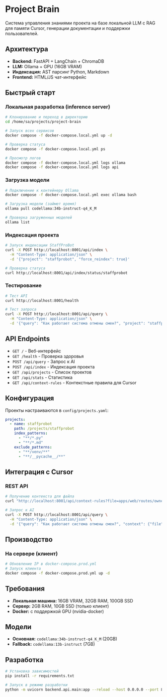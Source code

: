 # Project Brain

Система управления знаниями проекта на базе локальной LLM с RAG для памяти Cursor, генерации документации и поддержки пользователей.

## Архитектура

- **Backend:** FastAPI + LangChain + ChromaDB
- **LLM:** Ollama + GPU (16GB VRAM)
- **Индексация:** AST парсинг Python, Markdown
- **Frontend:** HTML/JS чат-интерфейс

## Быстрый старт

### Локальная разработка (inference server)

```bash
# Клонирование и переход в директорию
cd /home/sa/projects/project-brain

# Запуск всех сервисов
docker compose -f docker-compose.local.yml up -d

# Проверка статуса
docker compose -f docker-compose.local.yml ps

# Просмотр логов
docker compose -f docker-compose.local.yml logs ollama
docker compose -f docker-compose.local.yml logs api
```

### Загрузка модели

```bash
# Подключение к контейнеру Ollama
docker compose -f docker-compose.local.yml exec ollama bash

# Загрузка модели (займет время)
ollama pull codellama:34b-instruct-q4_K_M

# Проверка загруженных моделей
ollama list
```

### Индексация проекта

```bash
# Запуск индексации StaffProBot
curl -X POST http://localhost:8001/api/index \
  -H "Content-Type: application/json" \
  -d '{"project": "staffprobot", "force_reindex": true}'

# Проверка статуса
curl http://localhost:8001/api/index/status/staffprobot
```

### Тестирование

```bash
# Тест API
curl http://localhost:8001/health

# Тест запроса
curl -X POST http://localhost:8001/api/query \
  -H "Content-Type: application/json" \
  -d '{"query": "Как работает система отмены смен?", "project": "staffprobot"}'
```

## API Endpoints

- `GET /` - Веб-интерфейс
- `GET /health` - Проверка здоровья
- `POST /api/query` - Запрос к AI
- `POST /api/index` - Индексация проекта
- `GET /api/projects` - Список проектов
- `GET /api/stats` - Статистика
- `GET /api/context-rules` - Контекстные правила для Cursor

## Конфигурация

Проекты настраиваются в `config/projects.yaml`:

```yaml
projects:
  - name: staffprobot
    path: /projects/staffprobot
    index_patterns:
      - "**/*.py"
      - "**/*.md"
    exclude_patterns:
      - "**/venv/**"
      - "**/__pycache__/**"
```

## Интеграция с Cursor

### REST API

```bash
# Получение контекста для файла
curl "http://localhost:8001/api/context-rules?file=apps/web/routes/owner.py&role=owner"

# Запрос к AI
curl -X POST http://localhost:8001/api/query \
  -H "Content-Type: application/json" \
  -d '{"query": "Как работает система отмены смен?", "context": {"file": "apps/web/routes/cancellations.py"}}'
```

## Производство

### На сервере (клиент)

```bash
# Обновление IP в docker-compose.prod.yml
# Запуск клиента
docker compose -f docker-compose.prod.yml up -d
```

## Требования

- **Локальная машина:** 16GB VRAM, 32GB RAM, 100GB SSD
- **Сервер:** 2GB RAM, 10GB SSD (только клиент)
- **Docker:** с поддержкой GPU (nvidia-docker)

## Модели

- **Основная:** `codellama:34b-instruct-q4_K_M` (20GB)
- **Fallback:** `codellama:13b-instruct` (7GB)

## Разработка

```bash
# Установка зависимостей
pip install -r requirements.txt

# Запуск в режиме разработки
python -m uvicorn backend.api.main:app --reload --host 0.0.0.0 --port 8001
```
